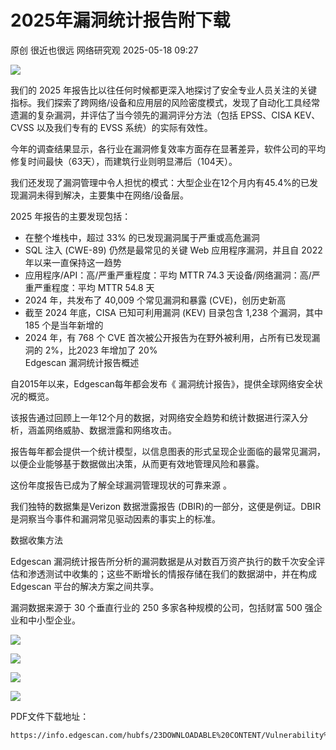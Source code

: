 #  2025年漏洞统计报告附下载   
原创 很近也很远  网络研究观   2025-05-18 09:27  
  
![](https://mmbiz.qpic.cn/mmbiz_png/yvLFKBRPQxOZBuQsric307fW7e5noJNMGsicOge0ezbCC3MBBepxxeTtTdsEy8sknySCE8rHMmq908Lm9ibWySRhw/640?wx_fmt=png&from=appmsg "")  
  
我们的 2025 年报告比以往任何时候都更深入地探讨了安全专业人员关注的关键指标。我们探索了跨网络/设备和应用层的风险密度模式，发现了自动化工具经常遗漏的复杂漏洞，并评估了当今领先的漏洞评分方法（包括 EPSS、CISA KEV、CVSS 以及我们专有的 EVSS 系统）的实际有效性。  
  
今年的调查结果显示，各行业在漏洞修复效率方面存在显著差异，软件公司的平均修复时间最快（63天），而建筑行业则明显滞后（104天）。  
  
我们还发现了漏洞管理中令人担忧的模式：大型企业在12个月内有45.4%的已发现漏洞未得到解决，主要集中在网络/设备层。  
  
2025 年报告的主要发现包括：  
- 在整个堆栈中，超过 33% 的已发现漏洞属于严重或高危漏洞  
- SQL 注入 (CWE-89) 仍然是最常见的关键 Web 应用程序漏洞，并且自 2022 年以来一直保持这一趋势  
- 应用程序/API：高/严重严重程度：平均 MTTR 74.3 天设备/网络漏洞：高/严重严重程度：平均 MTTR 54.8 天  
- 2024 年，共发布了 40,009 个常见漏洞和暴露 (CVE)，创历史新高  
- 截至 2024 年底，CISA 已知可利用漏洞 (KEV) 目录包含 1,238 个漏洞，其中 185 个是当年新增的  
- 2024 年，有 768 个 CVE 首次被公开报告为在野外被利用，占所有已发现漏洞的 2%，比2023 年增加了 20%  
Edgescan 漏洞统计报告概述  
  
自2015年以来，Edgescan每年都会发布《 漏洞统计报告》，提供全球网络安全状况的概览。  
  
该报告通过回顾上一年12个月的数据，对网络安全趋势和统计数据进行深入分析，涵盖网络威胁、数据泄露和网络攻击。  
  
报告每年都会提供一个统计模型，以信息图表的形式呈现企业面临的最常见漏洞，以便企业能够基于数据做出决策，从而更有效地管理风险和暴露。  
  
这份年度报告已成为了解全球漏洞管理现状的可靠来源 。  
  
我们独特的数据集是Verizon 数据泄露报告 (DBIR)的一部分，这便是例证。DBIR 是洞察当今事件和漏洞常见驱动因素的事实上的标准。  
  
数据收集方法  
  
Edgescan 漏洞统计报告所分析的漏洞数据是从对数百万资产执行的数千次安全评估和渗透测试中收集的；这些不断增长的情报存储在我们的数据湖中，并在构成 Edgescan 平台的解决方案之间共享。  
  
漏洞数据来源于 30 个垂直行业的 250 多家各种规模的公司，包括财富 500 强企业和中小型企业。  
  
![](https://mmbiz.qpic.cn/mmbiz_png/yvLFKBRPQxOZBuQsric307fW7e5noJNMGlypXce0ajbWt4PF5P718yoT4rReMU8oJx4sDqeyCFC5BvmpDGSHlpA/640?wx_fmt=png&from=appmsg "")  
  
![](https://mmbiz.qpic.cn/mmbiz_png/yvLFKBRPQxOZBuQsric307fW7e5noJNMGfTuyXqowS4zfAWkbibddOsuRPiajN1V0FD03Tus58WzzjWic83PIib6Rqw/640?wx_fmt=png&from=appmsg "")  
  
![](https://mmbiz.qpic.cn/mmbiz_png/yvLFKBRPQxOZBuQsric307fW7e5noJNMGQsofzfR1aNsx5TiaeemxzjV5Rbh87GuvQgnpB81q5wZLj3uVVUC9H9A/640?wx_fmt=png&from=appmsg "")  
  
![](https://mmbiz.qpic.cn/mmbiz_png/yvLFKBRPQxOZBuQsric307fW7e5noJNMGJQQ8ibj2sXQicyOtAXCfnP54ZVxPQ3r1jKvqTdLHia02re135zm9LUJpQ/640?wx_fmt=png&from=appmsg "")  
  
PDF文件下载地址：  
```
https://info.edgescan.com/hubfs/23DOWNLOADABLE%20CONTENT/Vulnerability%20Statistics%20Reports/Edgescan_VulnerabilityStatsReport_2025.pdf
```  
  
